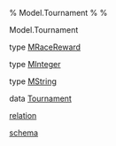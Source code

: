 % Model.Tournament
% 
% 

Model.Tournament

type [MRaceReward](Model-Tournament.html#t:MRaceReward)

type [MInteger](Model-Tournament.html#t:MInteger)

type [MString](Model-Tournament.html#t:MString)

data [Tournament](Model-Tournament.html#t:Tournament)

[relation](Model-Tournament.html#v:relation)

[schema](Model-Tournament.html#v:schema)
